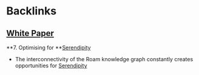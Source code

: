 
# Backlinks
## [White Paper](<White Paper.md>)
**7.	Optimising for **[Serendipity](<Serendipity.md>)

- The interconnectivity of the Roam knowledge graph constantly creates opportunities for [Serendipity](<Serendipity.md>)

